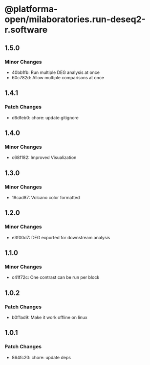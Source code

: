 # @platforma-open/milaboratories.run-deseq2-r.software

## 1.5.0

### Minor Changes

- 40bb1fb: Run multiple DEG analysis at once
- 60c782d: Allow multiple comparisons at once

## 1.4.1

### Patch Changes

- d6dfeb0: chore: update gitignore

## 1.4.0

### Minor Changes

- c68f182: Improved Visualization

## 1.3.0

### Minor Changes

- 19cad87: Volcano color formatted

## 1.2.0

### Minor Changes

- e3f00d7: DEG exported for downstream analysis

## 1.1.0

### Minor Changes

- c41f72c: One contrast can be run per block

## 1.0.2

### Patch Changes

- b0f1ad9: Make it work offline on linux

## 1.0.1

### Patch Changes

- 864fc20: chore: update deps
